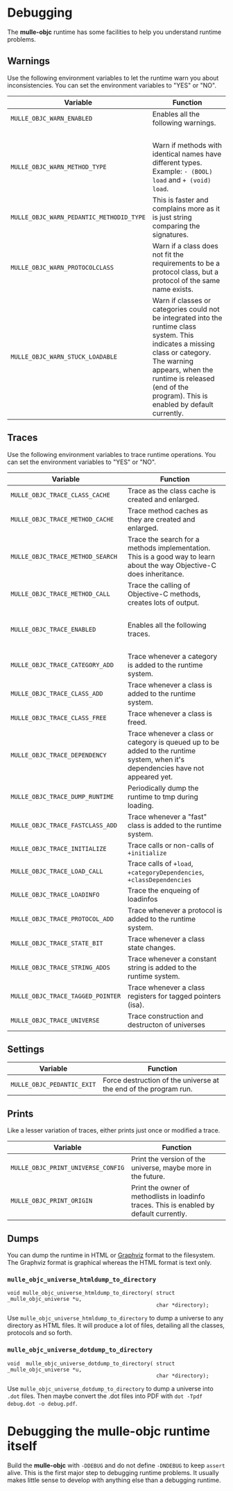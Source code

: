 # Debugging

The **mulle-objc** runtime has some facilities to help you understand runtime
problems.

## Warnings

Use the following environment variables to let the runtime warn you about
inconsistencies. You can set the environment variables to "YES" or "NO".


Variable                              |  Function
------------------------------------- | --------------------------------
`MULLE_OBJC_WARN_ENABLED`             | Enables all the following warnings.
&nbsp;                                | &nbsp;
`MULLE_OBJC_WARN_METHOD_TYPE`         | Warn if methods with identical names have different types. Example: `- (BOOL) load` and `+ (void) load`.
`MULLE_OBJC_WARN_PEDANTIC_METHODID_TYPE` | This is faster and complains more as it is just string comparing the signatures.
`MULLE_OBJC_WARN_PROTOCOLCLASS`       | Warn if a class does not fit the requirements to be a protocol class, but a protocol of the same name exists.
`MULLE_OBJC_WARN_STUCK_LOADABLE`      | Warn if classes or categories could not be integrated into the runtime class system. This indicates a missing class or category. The warning appears, when the runtime is released (end of the program). This is enabled by default currently.

## Traces

Use the following environment variables to trace runtime operations. You can
set the environment variables to "YES" or "NO".


 Variable                               |  Function
----------------------------------------|--------------------------------
`MULLE_OBJC_TRACE_CLASS_CACHE`          | Trace as the class cache is created and enlarged.
`MULLE_OBJC_TRACE_METHOD_CACHE`         | Trace method caches as they are created and enlarged.
`MULLE_OBJC_TRACE_METHOD_SEARCH`        | Trace the search for a methods implementation. This is a good way to learn about the way Objective-C does inheritance.
`MULLE_OBJC_TRACE_METHOD_CALL`          | Trace the calling of Objective-C methods, creates lots of output.
&nbsp;                                  | &nbsp;
`MULLE_OBJC_TRACE_ENABLED`              | Enables all the following traces.
&nbsp;                                  | &nbsp;
`MULLE_OBJC_TRACE_CATEGORY_ADD`         | Trace whenever a category is added to the runtime system.
`MULLE_OBJC_TRACE_CLASS_ADD`            | Trace whenever a class is added to the runtime system.
`MULLE_OBJC_TRACE_CLASS_FREE`           | Trace whenever a class is freed.
`MULLE_OBJC_TRACE_DEPENDENCY`           | Trace whenever a class or category is queued up to be added to the runtime system, when it's dependencies have not appeared yet.
`MULLE_OBJC_TRACE_DUMP_RUNTIME`         | Periodically dump the runtime to tmp during loading.
`MULLE_OBJC_TRACE_FASTCLASS_ADD`        | Trace whenever a "fast" class is added to the runtime system.
`MULLE_OBJC_TRACE_INITIALIZE`           | Trace calls or non-calls of `+initialize`
`MULLE_OBJC_TRACE_LOAD_CALL`            | Trace calls of `+load`, `+categoryDependencies`, `+classDependencies`
`MULLE_OBJC_TRACE_LOADINFO`             | Trace the enqueing of loadinfos
`MULLE_OBJC_TRACE_PROTOCOL_ADD`         | Trace whenever a protocol is added to the runtime system.
`MULLE_OBJC_TRACE_STATE_BIT`            | Trace whenever a class state changes.
`MULLE_OBJC_TRACE_STRING_ADDS`          | Trace whenever a constant string is added to the runtime system.
`MULLE_OBJC_TRACE_TAGGED_POINTER`       | Trace whenever a class registers for tagged pointers (isa).
`MULLE_OBJC_TRACE_UNIVERSE`             | Trace construction and destructon of universes

## Settings

 Variable                               |  Function
----------------------------------------|--------------------------------
`MULLE_OBJC_PEDANTIC_EXIT`              | Force destruction of the universe at the end of the program run.


## Prints

Like a lesser variation of traces, either prints just once or modified a trace.


 Variable                               |  Function
----------------------------------------|--------------------------------
`MULLE_OBJC_PRINT_UNIVERSE_CONFIG`      | Print the version of the universe, maybe more in the future.
`MULLE_OBJC_PRINT_ORIGIN`               | Print the owner of methodlists in loadinfo traces. This is enabled by default currently.


## Dumps

You can dump the runtime in HTML or [Graphviz](//www.graphviz.org/) format to
the filesystem. The Graphviz format is graphical whereas the HTML format is
text only.


### `mulle_objc_universe_htmldump_to_directory`

```
void mulle_objc_universe_htmldump_to_directory( struct _mulle_objc_universe *u,
                                                char *directory);
```

Use `mulle_objc_universe_htmldump_to_directory` to dump a universe to any
directory as HTML files. It will produce a lot of files, detailing all the
classes, protocols and so forth.


### `mulle_objc_universe_dotdump_to_directory`

```
void  mulle_objc_universe_dotdump_to_directory( struct _mulle_objc_universe *u,
                                                char *directory);
```

Use `mulle_objc_universe_dotdump_to_directory` to dump a universe into `.dot`
files. Then maybe convert the .dot files into PDF with
`dot -Tpdf debug.dot -o debug.pdf`.


# Debugging the mulle-objc runtime itself

Build the **mulle-objc** with `-DDEBUG` and do not define
`-DNDEBUG` to keep `assert` alive. This is the first major step to debugging
runtime problems. It usually makes little sense to develop with anything else
than a debugging runtime.

